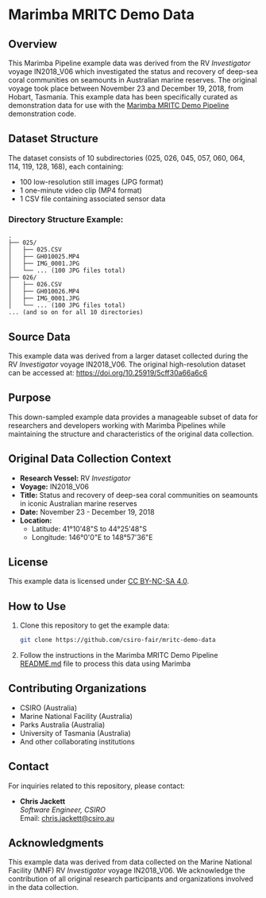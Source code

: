 # Marimba MRITC Demo Data

## Overview

This Marimba Pipeline example data was derived from the RV _Investigator_ voyage IN2018_V06 which investigated the
status and recovery of deep-sea coral communities on seamounts in Australian marine reserves. The original voyage took
place between November 23 and December 19, 2018, from Hobart, Tasmania. This example data has been specifically curated
as demonstration data for use with the [Marimba MRITC Demo Pipeline](https://github.com/csiro-fair/mritc-demo-pipeline)
demonstration code.


## Dataset Structure

The dataset consists of 10 subdirectories (025, 026, 045, 057, 060, 064, 114, 119, 128, 168), each containing:
- 100 low-resolution still images (JPG format)
- 1 one-minute video clip (MP4 format)
- 1 CSV file containing associated sensor data


### Directory Structure Example:

```
.
├── 025/
│   ├── 025.CSV
│   ├── GH010025.MP4
│   ├── IMG_0001.JPG
│   └── ... (100 JPG files total)
├── 026/
│   ├── 026.CSV
│   ├── GH010026.MP4
│   ├── IMG_0001.JPG
│   └── ... (100 JPG files total)
... (and so on for all 10 directories)
```


## Source Data

This example data was derived from a larger dataset collected during the RV _Investigator_ voyage IN2018_V06. The
original high-resolution dataset can be accessed at: https://doi.org/10.25919/5cff30a66a6c6


## Purpose

This down-sampled example data provides a manageable subset of data for researchers and developers working with Marimba
Pipelines while maintaining the structure and characteristics of the original data collection.


## Original Data Collection Context

- **Research Vessel:** RV _Investigator_
- **Voyage:** IN2018_V06
- **Title:** Status and recovery of deep-sea coral communities on seamounts in iconic Australian marine reserves
- **Date:** November 23 - December 19, 2018
- **Location:** 
  - Latitude: 41°10'48"S to 44°25'48"S
  - Longitude: 146°0'0"E to 148°57'36"E


## License

This example data is licensed under [CC BY-NC-SA 4.0](license.txt).


## How to Use

1. Clone this repository to get the example data:
   ```bash
   git clone https://github.com/csiro-fair/mritc-demo-data
   ```
2. Follow the instructions in the Marimba MRITC Demo Pipeline
[README.md](https://github.com/csiro-fair/mritc-demo-pipeline/README.md) file to process this data using Marimba


## Contributing Organizations

- CSIRO (Australia)
- Marine National Facility (Australia)
- Parks Australia (Australia)
- University of Tasmania (Australia)
- And other collaborating institutions


## Contact

For inquiries related to this repository, please contact:

- **Chris Jackett**  
  *Software Engineer, CSIRO*  
  Email: [chris.jackett@csiro.au](mailto:chris.jackett@csiro.au)


## Acknowledgments

This example data was derived from data collected on the Marine National Facility (MNF) RV _Investigator_ voyage
IN2018_V06. We acknowledge the contribution of all original research participants and organizations involved in the data
collection.
